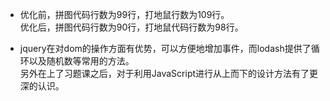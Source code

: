 - 优化前，拼图代码行数为99行，打地鼠行数为109行。  
优化后，拼图代码行数为90行，打地鼠代码行数为98行。

- jquery在对dom的操作方面有优势，可以方便地增加事件，而lodash提供了循环以及随机数等常用的方法。  
另外在上了习题课之后，对于利用JavaScript进行从上而下的设计方法有了更深的认识。